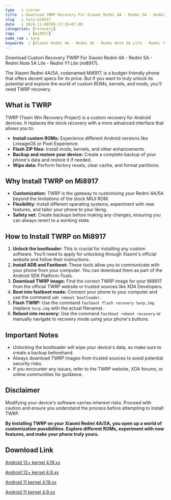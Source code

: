 ```yaml
---
type   : cusrom
title  : Download TWRP Recovery For Xiaomi Redmi 4A - Redmi 5A - Redmi Note 5A Lite - Redmi Y1 Lite
slug   : twrp-mi8917
date   : 2024-11-06T09:17:35+07:00
categories: [recovery]
tags      : [mi8917]
name_rom : twrp
keywords  : [Xiaomi Redmi 4A - Redmi 5A - Redmi Note 5A Lite - Redmi Y1 Lite]
---
```


Download Custom Recovery TWRP For Xiaomi Redmi 4A - Redmi 5A - Redmi Note 5A Lite - Redmi Y1 Lite (mi8917).

The Xiaomi Redmi 4A/5A, codenamed Mi8917, is a budget-friendly phone that offers decent specs for its price. But if you want to truly unlock its potential and explore the world of custom ROMs, kernels, and mods, you'll need TWRP recovery.

## What is TWRP

TWRP (Team Win Recovery Project) is a custom recovery for Android devices. It replaces the stock recovery with a more advanced interface that allows you to:

* **Install custom ROMs:**  Experience different Android versions like LineageOS or Pixel Experience.
* **Flash ZIP files:** Install mods, kernels, and other enhancements.
* **Backup and restore your device:** Create a complete backup of your phone's data and restore it if needed.
* **Wipe data:** Perform factory resets, clear cache, and format partitions.

## Why Install TWRP on Mi8917

* **Customization:** TWRP is the gateway to customizing your Redmi 4A/5A beyond the limitations of the stock MIUI ROM.
* **Flexibility:**  Install different operating systems, experiment with new features, and tailor your phone to your liking.
* **Safety net:**  Create backups before making any changes, ensuring you can always revert to a working state.

## How to Install TWRP on Mi8917

1. **Unlock the bootloader:** This is crucial for installing any custom software. You'll need to apply for unlocking through Xiaomi's official website and follow their instructions.
2. **Install ADB and Fastboot:** These tools allow you to communicate with your phone from your computer. You can download them as part of the Android SDK Platform-Tools.
3. **Download TWRP image:** Find the correct TWRP image for your Mi8917 from the official TWRP website or trusted sources like XDA Developers.
4. **Boot into fastboot mode:** Connect your phone to your computer and use the command `adb reboot bootloader`.
5. **Flash TWRP:** Use the command `fastboot flash recovery twrp.img` (replace `twrp.img` with the actual filename).
6. **Reboot into recovery:** Use the command `fastboot reboot recovery` or manually navigate to recovery mode using your phone's buttons.

## Important Notes

* Unlocking the bootloader will wipe your device's data, so make sure to create a backup beforehand.
* Always download TWRP images from trusted sources to avoid potential security risks.
* If you encounter any issues, refer to the TWRP website, XDA forums, or online communities for guidance.

## Disclaimer

Modifying your device's software carries inherent risks. Proceed with caution and ensure you understand the process before attempting to install TWRP.

**By installing TWRP on your Xiaomi Redmi 4A/5A, you open up a world of customization possibilities. Explore different ROMs, experiment with new features, and make your phone truly yours.**


## Download Link
[Android 12+ kernel 4.19.xx](https://t.me/wahyu6070files/1110)

[Android 12+ kernel 4.9.xx](https://t.me/wahyu6070files/1111)

[Android 11 kernel 4.19.xx](https://t.me/wahyu6070files/1112?single)

[Android 11 kernel 4.9.xx](https://t.me/wahyu6070files/1112?single)

